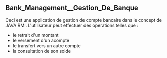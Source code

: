 ## Bank_Management__Gestion_De_Banque

Ceci est une application de gestion de compte bancaire dans le concept de JAVA RMI. 
L'utilisateur peut effectuer des operations telles que : 
- le retrait d'un montant
- le versement d'un acompte
- le transfert vers un autre compte
- la consultation de son solde
